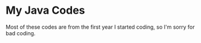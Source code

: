 # My Java Codes

Most of these codes are from the first year I started coding, so I'm sorry for bad coding.
